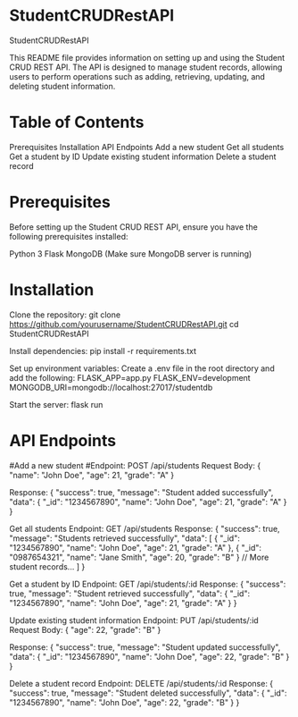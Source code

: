 # StudentCRUDRestAPI
StudentCRUDRestAPI

This README file provides information on setting up and using the Student CRUD REST API. The API is designed to manage student records, allowing users to perform operations such as adding, retrieving, updating, and deleting student information.

# Table of Contents
Prerequisites
Installation
API Endpoints
Add a new student
Get all students
Get a student by ID
Update existing student information
Delete a student record

# Prerequisites
Before setting up the Student CRUD REST API, ensure you have the following prerequisites installed:

Python 3
Flask
MongoDB (Make sure MongoDB server is running)

# Installation
Clone the repository:
git clone https://github.com/yourusername/StudentCRUDRestAPI.git
cd StudentCRUDRestAPI

Install dependencies:
pip install -r requirements.txt

Set up environment variables:
Create a .env file in the root directory and add the following:
FLASK_APP=app.py
FLASK_ENV=development
MONGODB_URI=mongodb://localhost:27017/studentdb


Start the server:
flask run

# API Endpoints
#Add a new student
#Endpoint: POST /api/students
Request Body:
{
  "name": "John Doe",
  "age": 21,
  "grade": "A"
}

Response:
{
  "success": true,
  "message": "Student added successfully",
  "data": {
    "_id": "1234567890",
    "name": "John Doe",
    "age": 21,
    "grade": "A"
  }
}

Get all students
Endpoint: GET /api/students
Response:
{
  "success": true,
  "message": "Students retrieved successfully",
  "data": [
    {
      "_id": "1234567890",
      "name": "John Doe",
      "age": 21,
      "grade": "A"
    },
    {
      "_id": "0987654321",
      "name": "Jane Smith",
      "age": 20,
      "grade": "B"
    }
    // More student records...
  ]
}

Get a student by ID
Endpoint: GET /api/students/:id
Response:
{
  "success": true,
  "message": "Student retrieved successfully",
  "data": {
    "_id": "1234567890",
    "name": "John Doe",
    "age": 21,
    "grade": "A"
  }
}

Update existing student information
Endpoint: PUT /api/students/:id
Request Body:
{
  "age": 22,
  "grade": "B"
}

Response:
{
  "success": true,
  "message": "Student updated successfully",
  "data": {
    "_id": "1234567890",
    "name": "John Doe",
    "age": 22,
    "grade": "B"
  }
}

Delete a student record
Endpoint: DELETE /api/students/:id
Response:
{
  "success": true,
  "message": "Student deleted successfully",
  "data": {
    "_id": "1234567890",
    "name": "John Doe",
    "age": 22,
    "grade": "B"
  }
}

